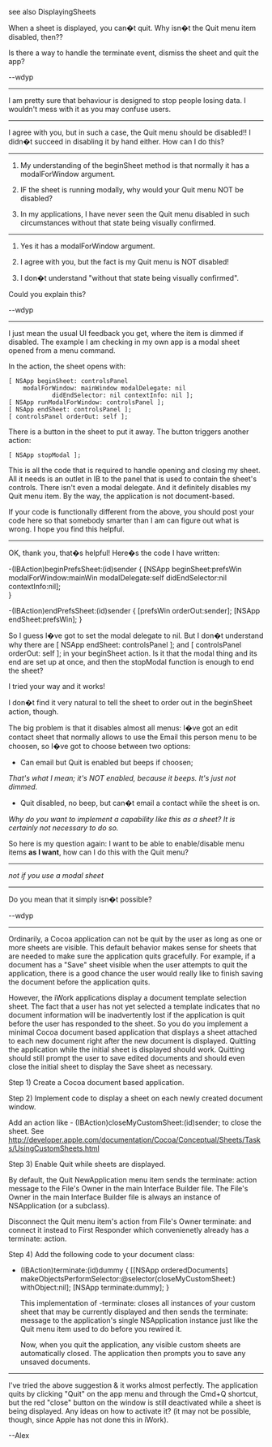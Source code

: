 see also DisplayingSheets

When a sheet is displayed, you can�t quit. Why isn�t the Quit menu item disabled, then??

Is there a way to handle the terminate event, dismiss the sheet and quit the app?

--wdyp

----

I am pretty sure that behaviour is designed to stop people losing data. I wouldn't mess with it as you may confuse users.

----

I agree with you, but in such a case, the Quit menu should be disabled!! I didn�t succeed in disabling it by hand either. How can I do this?

----

1) My understanding of the beginSheet method is that normally it has a modalForWindow argument.

2) IF the sheet is running modally, why would your Quit menu NOT be disabled?

3) In my applications, I have never seen the Quit menu disabled in such circumstances without that state being visually confirmed.

----

1) Yes it has a modalForWindow argument.

2) I agree with you, but the fact is my Quit menu is NOT disabled!

3) I don�t understand "without that state being visually confirmed".

Could you explain this?

--wdyp

----

I just mean the usual UI feedback you get, where the item is dimmed if disabled.
The example I am checking in my own app is a modal sheet opened from a menu command.

In the action, the sheet opens with:

    
	[ NSApp beginSheet: controlsPanel 
		modalForWindow: mainWindow modalDelegate: nil
                didEndSelector: nil contextInfo: nil ];
	[ NSApp runModalForWindow: controlsPanel ];
	[ NSApp endSheet: controlsPanel ];
	[ controlsPanel orderOut: self ];


There is a button in the sheet to put it away. The button triggers another action:

    
	[ NSApp stopModal ];


This is all the code that is required to handle opening and closing my sheet. All it needs is an outlet in IB to the panel that is used to
contain the sheet's controls. There isn't even a modal delegate. And it definitely disables my Quit menu item.
By the way, the application is not document-based.

If your code is functionally different from the above, you should post your code here so that
somebody smarter than I am can figure out what is wrong.  I hope you find this helpful.

----

OK, thank you, that�s helpful! Here�s the code I have written:

    
-(IBAction)beginPrefsSheet:(id)sender {
    [NSApp beginSheet:prefsWin 
       modalForWindow:mainWin 
	modalDelegate:self 
       didEndSelector:nil
	  contextInfo:nil];   
}

-(IBAction)endPrefsSheet:(id)sender {
    [prefsWin orderOut:sender];
    [NSApp endSheet:prefsWin];
}


So I guess I�ve got to set the modal delegate to nil. But I don�t understand why there are [ NSApp endSheet: controlsPanel ]; and [ controlsPanel orderOut: self ]; in your beginSheet action. Is it that the modal thing and its end are set up at once, and then the stopModal function is enough to end the sheet?

I tried your way and it works!

I don�t find it very natural to tell the sheet to order out in the beginSheet action, though.

The big problem is that it disables almost all menus: I�ve got an edit contact sheet that normally allows to use the Email this person menu to be choosen, so I�ve got to choose between two options:



* Can email but Quit is enabled but beeps if choosen;     

*That's what I mean; it's NOT enabled, because it beeps. It's just not dimmed.*

* Quit disabled, no beep, but can�t email a contact while the sheet is on.

*Why do you want to implement a capability like this as a sheet? It is certainly not necessary to do so.*



So here is my question again: I want to be able to enable/disable menu items **as I want**, how can I do this with the Quit menu?

----

*not if you use a modal sheet*

----

Do you mean that it simply isn�t possible?

--wdyp

----

Ordinarily, a Cocoa application can not be quit by the user as long as one or more sheets are visible.  This default behavior makes sense for sheets that are needed to make sure the application quits gracefully.  For example, if a document has a "Save" sheet visible when the user attempts to quit the application, there is a good chance the user would really like to finish saving the document before the application quits.

However, the iWork applications display a document template selection sheet.  The fact that a user has not yet selected a template indicates that no document information will be inadvertently lost if the application is quit before the user has responded to the sheet.  So you do you implement a minimal Cocoa document based application that displays a sheet attached to each new document right after the new document is displayed.  Quitting the application while the initial sheet is displayed should work.  Quitting should still prompt the user to save edited documents and should even close the initial sheet to display the Save sheet as necessary.


Step 1) Create a Cocoa document based application.


Step 2) Implement code to display a sheet on each newly created document window.

   Add an action like - (IBAction)closeMyCustomSheet:(id)sender; to close the sheet.
   See http://developer.apple.com/documentation/Cocoa/Conceptual/Sheets/Tasks/UsingCustomSheets.html


Step 3) Enable Quit while sheets are displayed.

   By default, the Quit NewApplication menu item sends the terminate: action message to the File's Owner in the main Interface Builder file.  The File's Owner in the main Interface Builder file is always an instance of NSApplication (or a subclass).

   Disconnect the Quit menu item's action from File's Owner terminate: and connect it instead to First Responder which convenienetly already has a terminate: action.


Step 4) Add the following code to your document class:

    
- (IBAction)terminate:(id)dummy
{
   [[NSApp orderedDocuments] makeObjectsPerformSelector:@selector(closeMyCustomSheet:) withObject:nil];
   [NSApp terminate:dummy];
}


   This implementation of -terminate: closes all instances of your custom sheet that may be currently displayed and then sends the terminate: message to the application's single NSApplication instance just like the Quit menu item used to do before you rewired it.

   Now, when you quit the application, any visible custom sheets are automatically closed.  The application then prompts you to save any unsaved documents.

----

I've tried the above suggestion & it works almost perfectly. The application quits by clicking "Quit" on the app menu and through the Cmd+Q shortcut, but the red "close" button on the window is still deactivated while a sheet is being displayed. Any ideas on how to activate it? (it may not be possible, though, since Apple has not done this in iWork). 

--Alex
